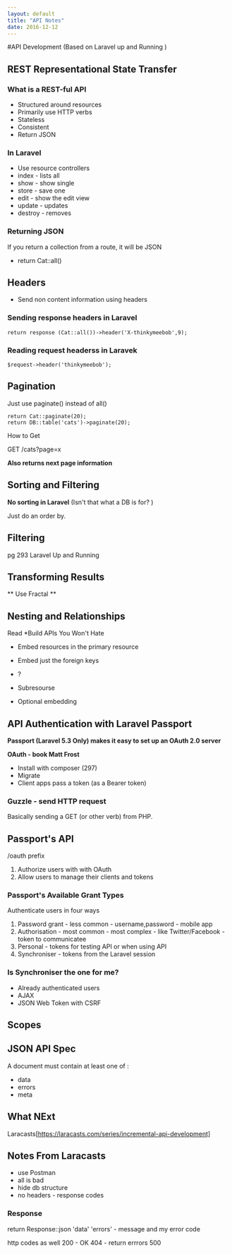 ```yaml
---
layout: default
title: "API Notes"
date: 2016-12-12
---
```



#API Development (Based on Laravel up and Running )

## REST Representational State Transfer

### What is a REST-ful API

* Structured around resources
* Primarily use HTTP verbs
* Stateless
* Consistent
* Return JSON



### In Laravel
 
* Use resource controllers
* index - lists all
* show - show single
* store - save one
* edit - show the edit view
* update - updates
* destroy - removes



### Returning JSON
If you return a collection from a route, it will be JSON

- return Cat::all()



## Headers


* Send non content information using headers

### Sending response headers in Laravel
```
return response (Cat::all())->header('X-thinkymeebob',9);
```

### Reading request headerss in Laravek
  
```
$request->header('thinkymeebob');
```


## Pagination

Just use paginate() instead of all()

```
return Cat::paginate(20);
return DB::table('cats')->paginate(20);

```

How to Get

GET /cats?page=x


**Also returns next page information**


## Sorting and Filtering

**No sorting in Laravel** (Isn't that what a DB is for? )

Just do an order by.


## Filtering

pg 293 Laravel Up and Running


## Transforming Results

** Use Fractal **


## Nesting and Relationships

Read *Build APIs You Won't Hate

* Embed resources in the primary resource

* Embed just the foreign keys

* ?

* Subresourse

* Optional embedding


## API Authentication with Laravel Passport

**Passport (Laravel 5.3 Only) makes it easy to set up an  OAuth 2.0 server**

**OAuth - book Matt Frost**

* Install with composer (297)
* Migrate
* Client apps pass a token (as a Bearer token)

### Guzzle - send HTTP request

Basically sending a GET (or other verb) from PHP.

## Passport's API

/oauth prefix

1. Authorize users with with OAuth
2. Allow users to manage their clients and tokens

### Passport's Available Grant Types

Authenticate users in four ways

1. Password grant - less common - username,password - mobile app
2. Authorisation  - most common - most complex - like Twitter/Facebook - token to communicatee
3. Personal - tokens for testing API or when using API
4. Synchroniser - tokens from the Laravel session

### Is Synchroniser the one for me?

* Already authenticated users
* AJAX
* JSON Web Token with CSRF

## Scopes


## JSON API Spec

A document must contain at least one of :

* data
* errors
* meta

## What NExt

Laracasts[https://laracasts.com/series/incremental-api-development]

## Notes From Laracasts

* use Postman
* all is bad
* hide db structure
* no headers - response codes

### Response
return Response::json
'data'
'errors' - message and my error code


http codes as well
200 - OK
404 - return errrors
500








